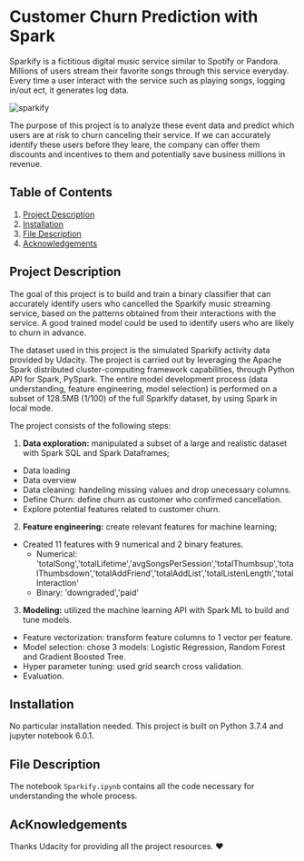 # Customer Churn Prediction with Spark
Sparkify is a fictitious digital music service similar to Spotify or Pandora. Millions of users stream their favorite songs through this service everyday. Every time a user interact with the service such as playing songs, logging in/out ect, it generates log data. 

![sparkify](https://github.com/gj0706/customer_churn_prediction_with_Spark/blob/master/img/sparkify.png)

The purpose of this project is to analyze these event data and predict which users are at risk to churn canceling their service. If we can accurately identify these users before they leare, the company can offer them discounts and incentives to them and potentially save business millions in revenue.


## Table of Contents
1. [Project Description](#desc)
2. [Installation](#installation)
3. [File Description](#files)
4. [Acknowledgements](#licensing)


## Project Description<a name="desc"></a>

The goal of this project is to build and train a binary classifier that can accurately identify users  who cancelled the Sparkify music streaming service, based on the patterns obtained from their interactions with the service. A good trained model could be used to identify users who are likely to churn in advance.

The dataset used in this project is the simulated Sparkify activity data provided by Udacity. The project is carried out by leveraging the Apache Spark distributed cluster-computing framework capabilities, through Python API for Spark, PySpark. The entire model development process (data understanding, feature engineering, model selection) is performed on a subset of 128.5MB (1/100) of the full Sparkify dataset, by using Spark in local mode. 

The project consists of the following steps:

1. **Data exploration:** manipulated a subset of a large and realistic dataset with Spark SQL and Spark Dataframes;
  - Data loading
  - Data overview
  - Data cleaning: handeling missing values and drop unecessary columns.
  - Define Churn: define churn as customer who confirmed cancellation.
  - Explore potential features related to customer churn. 

2. **Feature engineering:** create relevant features for machine learning;
  - Created 11 features with 9 numerical and 2 binary features.
    - Numerical: 'totalSong','totalLifetime','avgSongsPerSession','totalThumbsup','totalThumbsdown','totalAddFriend','totalAddList','totalListenLength','totalInteraction'
    - Binary: 'downgraded','paid'

3. **Modeling:** utilized the machine learning API with Spark ML to build and tune models.
  - Feature vectorization: transform feature columns to 1 vector per feature.
  - Model selection: chose 3 models: Logistic Regression, Random Forest and Gradient Boosted Tree.
  - Hyper parameter tuning: used grid search cross validation.
  - Evaluation.






## Installation <a name="installation"></a>

No particular installation needed. This project is built on Python 3.7.4 and jupyter notebook 6.0.1.


## File Description<a name="files"></a>

The notebook `Sparkify.ipynb` contains all the code necessary for understanding the whole process. 

## AcKnowledgements<a name="licensing"></a>

Thanks Udacity for providing all the project resources. ❤

